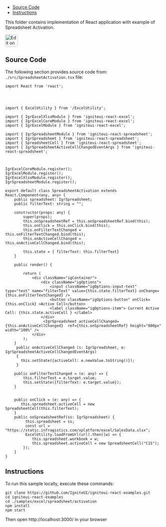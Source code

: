 <!-- NOTE: do not change this file because it will be auto re-generated from template file: -->
<!-- https://github.com/IgniteUI/igniteui-react-examples/tree/master/sample-template-files/ReadMe.md -->

<!-- ## Table of Contents -->
<!-- - [Sample Preview](#Sample-Preview) -->
- [Source Code](#Source-Code)
- [Instructions](#Instructions)

This folder contains implementation of React application with example of Spreadsheet Activation.
<!-- in the Spreadsheet component -->
<!-- [Spreadsheet](https://infragistics.com/Reactsite/components/spreadsheet.html) -->

<html lang="en" xmlns="http://www.w3.org/1999/xhtml">
    <body>
        <a target="_blank" href="https://codesandbox.io/s/github/IgniteUI/igniteui-react-examples/tree/master/samples/excel/spreadsheet/activation?fontsize=14&hidenavigation=1&theme=dark&view=preview&file=/src/SpreadsheetActivation.tsx" rel="noopener noreferrer">
            <img height="40px" style="border-radius: 0.25rem" alt="Edit on CodeSandbox" src="https://static.infragistics.com/xplatform/images/sandbox/code.png"/>
        </a>
        <!-- <a target="_blank"
href="https://codesandbox.io/s/github/IgniteUI/igniteui-react-examples/tree/master/samples/maps/geo-map/binding-csv-points?fontsize=14&hidenavigation=1&theme=dark&view=preview">
            <img alt="Edit Sample" src="https://codesandbox.io/static/img/play-codesandbox.svg"/>
        </a> -->
        <!-- <a target="_blank" style="margin-left: 0.5rem"
href="https://codesandbox.io/embed/github/IgniteUI/igniteui-react-examples/tree/master/samples/excel/spreadsheet/activation?fontsize=14&hidenavigation=1&theme=dark&view=preview&file=/src/SpreadsheetActivation.tsx">
            <img height="40px" style="border-radius: 5px" alt="View on CodeSandbox" src="https://static.infragistics.com/xplatform/images/sandbox/view.png"/>
        </a> -->
        <!-- <a target="_blank"
href="https://codesandbox.io/embed/github/IgniteUI/igniteui-react-examples/tree/master/samples/maps/geo-map/binding-csv-points?fontsize=14&hidenavigation=1&theme=dark&view=preview">
            <img alt="View on CodeSandbox" src="https://static.infragistics.com/xplatform/images/sandbox/view.png"/>
        </a>
https://codesandbox.io/embed/react-treemap-overview-rtb45
https://codesandbox.io/static/img/play-codesandbox.svg
https://codesandbox.io/embed/react-treemap-overview-rtb45?view=browser -->
    </body>
</html>

<!-- ## Sample Preview -->

<!-- <iframe
  src="https://codesandbox.io/embed/github/IgniteUI/igniteui-react-examples/tree/master/samples/excel/spreadsheet/activation?fontsize=14&hidenavigation=1&theme=dark&view=preview&file=/src/SpreadsheetActivation.tsx"
  style="width:100%; height:400px; border:0; border-radius: 4px; overflow:hidden;"
  allow="accelerometer; ambient-light-sensor; camera; encrypted-media; geolocation; gyroscope; hid; microphone; midi; payment; usb; vr"
  sandbox="allow-forms allow-modals allow-popups allow-presentation allow-same-origin allow-scripts"
></iframe> -->

## Source Code

The following section provides source code from:
`./src/SpreadsheetActivation.tsx` file:

```tsx
import React from 'react';




import { ExcelUtility } from '/ExcelUtility';

import { IgrExcelXlsxModule } from 'igniteui-react-excel';
import { IgrExcelCoreModule } from 'igniteui-react-excel';
import { IgrExcelModule } from 'igniteui-react-excel';

import { IgrSpreadsheetModule } from 'igniteui-react-spreadsheet';
import { IgrSpreadsheet } from 'igniteui-react-spreadsheet';
import { SpreadsheetCell } from 'igniteui-react-spreadsheet';
import { IgrSpreadsheetActiveCellChangedEventArgs } from 'igniteui-react-spreadsheet';



IgrExcelCoreModule.register();
IgrExcelModule.register();
IgrExcelXlsxModule.register();
IgrSpreadsheetModule.register();

export default class SpreadsheetActivation extends React.Component<any, any> {
    public spreadsheet: IgrSpreadsheet;
    public filterText: string = "";

    constructor(props: any) {
        super(props);
        this.onSpreadsheetRef = this.onSpreadsheetRef.bind(this);
        this.onClick = this.onClick.bind(this);
        this.onFilterTextChanged = this.onFilterTextChanged.bind(this);
        this.onActiveCellChanged = this.onActiveCellChanged.bind(this);

        this.state = { filterText: this.filterText}
    }

    public render() {

        return (
            <div className="igContainer">
                <div className="igOptions">
                    <input className="igOptions-input-text" type="text" name="filterText" value={this.state.filterText} onChange={this.onFilterTextChanged} />
                    <button className="igOptions-button" onClick={this.onClick} >Active Cell</button>
                    <label className="igOptions-item"> Current Active Cell: {this.state.activeCell } </label>
                </div>
                 <IgrSpreadsheet activeCellChanged={this.onActiveCellChanged}  ref={this.onSpreadsheetRef} height="800px" width="100%" />
            </div>
        );
    }
     public onActiveCellChanged (s: IgrSpreadsheet, e: IgrSpreadsheetActiveCellChangedEventArgs)
     {
       this.setState({activeCell: e.newValue.toString()});
     }

    public onFilterTextChanged = (e: any) => {
        this.filterText = e.target.value;
        this.setState({filterText: e.target.value});
    }


    public onClick = (e: any) => {
       this.spreadsheet.activeCell = new SpreadsheetCell(this.filterText);
    }
    public onSpreadsheetRef(ss: IgrSpreadsheet) {
         this.spreadsheet = ss;
         const url = "https://static.infragistics.com/xplatform/excel/SalesData.xlsx";
         ExcelUtility.loadFromUrl(url).then((w) => {
            this.spreadsheet.workbook = w;
            this.spreadsheet.activeCell = new SpreadsheetCell("C15");
        });
    }
}
```

## Instructions
To run this sample locally, execute these commands:

```
git clone https://github.com/IgniteUI/igniteui-react-examples.git
cd igniteui-react-examples
cd ./samples/excel/spreadsheet/activation
npm install
npm start

```

Then open http://localhost:3000/ in your browser


